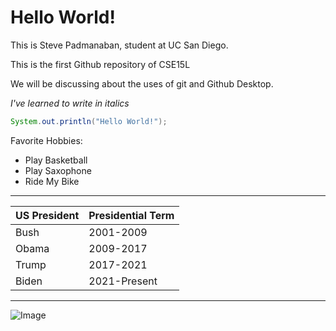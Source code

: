 # **Hello World!**    
This is Steve Padmanaban, student at UC San Diego.

This is the first Github repository of CSE15L

We will be discussing about the uses of git and Github Desktop.

*I've learned to write in italics*

```java
System.out.println("Hello World!");
```

Favorite Hobbies:
- Play Basketball
- Play Saxophone
- Ride My Bike
---
|US President|Presidential Term|
|--|--|
|Bush|2001-2009|
|Obama|2009-2017|
|Trump|2017-2021|
|Biden|2021-Present|

---
![Image](https://static3.srcdn.com/wordpress/wp-content/uploads/2021/09/Marvel-Studios-logo-2021.png)